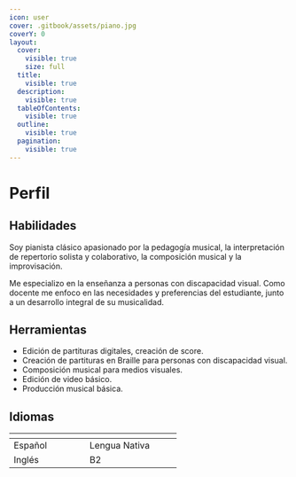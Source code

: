 ```yaml
---
icon: user
cover: .gitbook/assets/piano.jpg
coverY: 0
layout:
  cover:
    visible: true
    size: full
  title:
    visible: true
  description:
    visible: true
  tableOfContents:
    visible: true
  outline:
    visible: true
  pagination:
    visible: true
---
```


# Perfil

## Habilidades

Soy pianista clásico apasionado por la pedagogía musical, la interpretación de repertorio solista y colaborativo, la composición musical y la improvisación.

Me especializo en la enseñanza a personas con discapacidad visual. Como docente me enfoco en las necesidades y preferencias del estudiante, junto a un desarrollo integral de su musicalidad.

## Herramientas

* Edición de partituras digitales, creación de score.
* Creación de partituras en Braille para personas con discapacidad visual.
* Composición musical para medios visuales.
* Edición de video básico.
* Producción musical básica.

## Idiomas

<table data-header-hidden><thead><tr><th width="121"></th><th width="149"></th></tr></thead><tbody><tr><td>Español</td><td>Lengua Nativa</td></tr><tr><td>Inglés</td><td>B2</td></tr></tbody></table>
